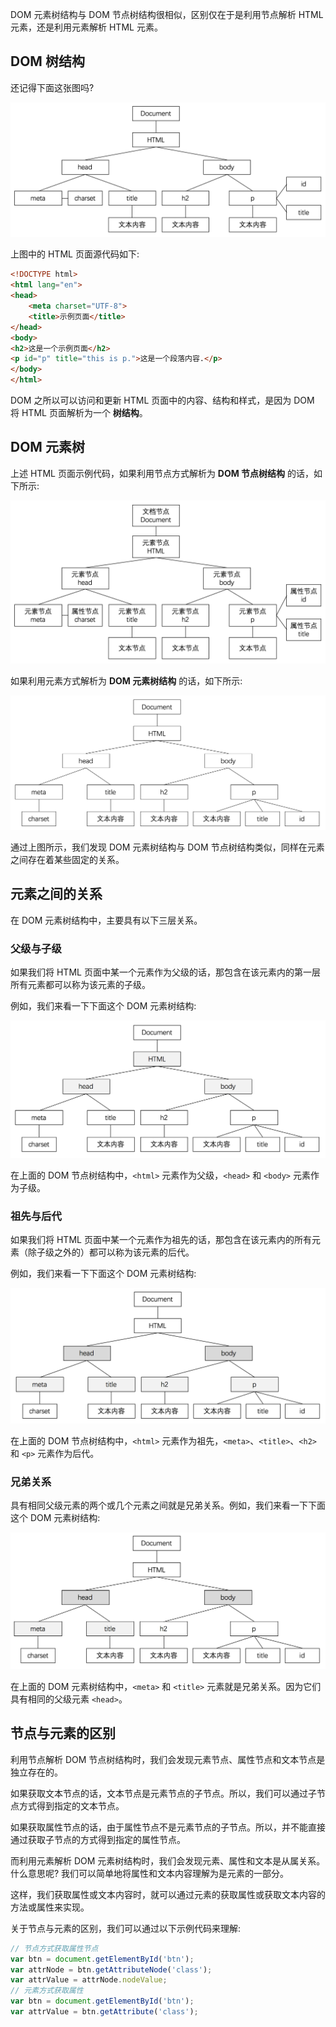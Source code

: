 DOM 元素树结构与 DOM 节点树结构很相似，区别仅在于是利用节点解析 HTML 元素，还是利用元素解析 HTML 元素。

## DOM 树结构

还记得下面这张图吗?

![](images/chapter4/02.png)

上图中的 HTML 页面源代码如下:

```html
<!DOCTYPE html>
<html lang="en">
<head>
    <meta charset="UTF-8">
    <title>示例页面</title>
</head>
<body>
<h2>这是一个示例页面</h2>
<p id="p" title="this is p.">这是一个段落内容.</p>
</body>
</html>
```

DOM 之所以可以访问和更新 HTML 页面中的内容、结构和样式，是因为 DOM 将 HTML 页面解析为一个 **树结构**。

## DOM 元素树

上述 HTML 页面示例代码，如果利用节点方式解析为 **DOM 节点树结构** 的话，如下所示:

![](images/chapter4/03.png)

如果利用元素方式解析为 **DOM 元素树结构** 的话，如下所示:

![](images/chapter4/04.png)

通过上图所示，我们发现 DOM 元素树结构与 DOM 节点树结构类似，同样在元素之间存在着某些固定的关系。

## 元素之间的关系

在 DOM 元素树结构中，主要具有以下三层关系。

### 父级与子级

如果我们将 HTML 页面中某一个元素作为父级的话，那包含在该元素内的第一层所有元素都可以称为该元素的子级。

例如，我们来看一下下面这个 DOM 元素树结构:

![](images/chapter4/05.png)

在上面的 DOM 节点树结构中，`<html>` 元素作为父级，`<head>` 和 `<body>` 元素作为子级。

### 祖先与后代

如果我们将 HTML 页面中某一个元素作为祖先的话，那包含在该元素内的所有元素（除子级之外的）都可以称为该元素的后代。

例如，我们来看一下下面这个 DOM 元素树结构:

![](images/chapter4/06.png)

在上面的 DOM 节点树结构中，`<html>` 元素作为祖先，`<meta>`、`<title>`、`<h2>` 和 `<p>` 元素作为后代。

### 兄弟关系

具有相同父级元素的两个或几个元素之间就是兄弟关系。例如，我们来看一下下面这个 DOM 元素树结构:

![](images/chapter4/07.png)

在上面的 DOM 元素树结构中，`<meta>` 和 `<title>` 元素就是兄弟关系。因为它们具有相同的父级元素 `<head>`。

## 节点与元素的区别

利用节点解析 DOM 节点树结构时，我们会发现元素节点、属性节点和文本节点是独立存在的。

如果获取文本节点的话，文本节点是元素节点的子节点。所以，我们可以通过子节点方式得到指定的文本节点。

如果获取属性节点的话，由于属性节点不是元素节点的子节点。所以，并不能直接通过获取子节点的方式得到指定的属性节点。

而利用元素解析 DOM 元素树结构时，我们会发现元素、属性和文本是从属关系。什么意思呢? 我们可以简单地将属性和文本内容理解为是元素的一部分。

这样，我们获取属性或文本内容时，就可以通过元素的获取属性或获取文本内容的方法或属性来实现。

关于节点与元素的区别，我们可以通过以下示例代码来理解:

```javascript
// 节点方式获取属性节点
var btn = document.getElementById('btn');
var attrNode = btn.getAttributeNode('class');
var attrValue = attrNode.nodeValue;
// 元素方式获取属性
var btn = document.getElementById('btn');
var attrValue = btn.getAttribute('class');
```

